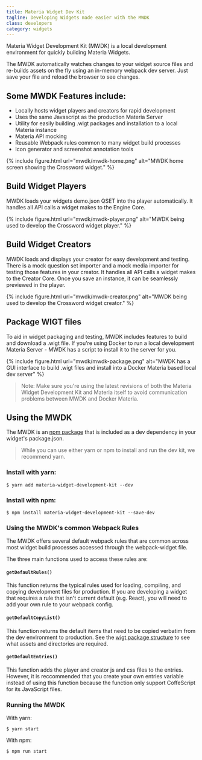 ```yaml
---
title: Materia Widget Dev Kit
tagline: Developing Widgets made easier with the MWDK
class: developers
category: widgets
---
```


Materia Widget Development Kit (MWDK) is a local development environment for quickly building Materia Widgets.

The MWDK automatically watches changes to your widget source files and re-builds assets on the fly using an in-memory webpack dev server. Just save your file and reload the browser to see changes.

## Some MWDK Features include:

* Locally hosts widget players and creators for rapid development
* Uses the same Javascript as the production Materia Server
* Utility for easily building .wigt packages and installation to a local Materia instance
* Materia API mocking
* Reusable Webpack rules common to many widget build processes
* Icon generator and screenshot annotation tools

{% include figure.html
	url="mwdk/mwdk-home.png"
	alt="MWDK home screen showing the Crossword widget."
%}


## Build Widget Players

MWDK loads your widgets demo.json QSET into the player automatically.  It handles all API calls a widget makes to the Engine Core.

{% include figure.html
	url="mwdk/mwdk-player.png"
	alt="MWDK being used to develop the Crossword widget player."
%}


## Build Widget Creators

MWDK loads and displays your creator for easy development and testing. There is a mock question set importer and a mock media importer for testing those features in your creator. It handles all API calls a widget makes to the Creator Core. Once you save an instance, it can be seamlessly previewed in the player.

{% include figure.html
	url="mwdk/mwdk-creator.png"
	alt="MWDK being used to develop the Crossword widget creator."
%}


## Package WIGT files

To aid in widget packaging and testing, MWDK includes features to build and download a .wigt file.  If you're using Docker to run a local development Materia Server - MWDK has a script to install it to the server for you.

{% include figure.html
	url="mwdk/mwdk-package.png"
	alt="MWDK has a GUI interface to build .wigt files and install into a Docker Materia based local dev server"
%}

> Note: Make sure you're using the latest revisions of both the Materia Widget Development Kit and Materia itself to avoid communication problems between MWDK and Docker Materia.


## Using the MWDK

The MWDK is an [npm package](https://www.npmjs.com/package/materia-widget-development-kit) that is included as a dev dependency in your widget's package.json.

> While you can use either yarn or npm to install and run the dev kit, we recommend yarn.

### Install with yarn:

```shell
$ yarn add materia-widget-development-kit --dev
```

### Install with npm:

```shell
$ npm install materia-widget-development-kit --save-dev
```

### Using the MWDK's common Webpack Rules

The MWDK offers several default webpack rules that are common across most widget build processes accessed through the webpack-widget file.

The three main functions used to access these rules are:

#### `getDefaultRules()`

This function returns the typical rules used for loading, compiling, and copying development files for production. If you are developing a widget that requires a rule that isn't current default (e.g. React), you will need to add your own rule to your webpack config.

#### `getDefaultCopyList()`

This function returns the default items that need to be copied verbatim from the dev environment to production. See the [wigt package structure](wigt-package.html) to see what assets and directories are required.

#### `getDefaultEntries()`

This function adds the player and creator js and css files to the entries. However, it is reccommended that you create your own entries variable instead of using this function because the function only support CoffeScript for its JavaScript files.

### Running the MWDK

With yarn:

```shell
$ yarn start
```

With npm:

```shell
$ npm run start
```
